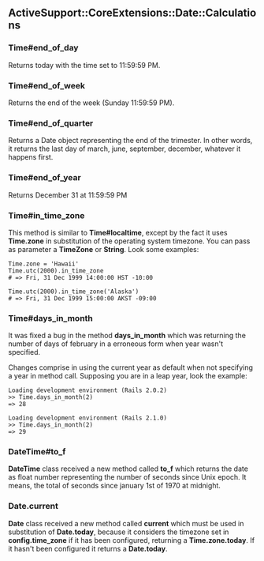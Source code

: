## ActiveSupport::CoreExtensions::Date::Calculations

### Time#end\_of\_day

Returns today with the time set to 11:59:59 PM.

### Time#end\_of\_week

Returns the end of the week (Sunday 11:59:59 PM).

### Time#end\_of\_quarter

Returns a Date object representing the end of the trimester. In other words, it returns the last day of march, june, september, december, whatever it happens first.

### Time#end\_of\_year

Returns December 31 at 11:59:59 PM

### Time#in\_time\_zone

This method is similar to **Time#localtime**, except by the fact it uses **Time.zone** in substitution of the operating system timezone. You can pass as parameter a **TimeZone** or **String**. Look some examples:

	Time.zone = 'Hawaii'
	Time.utc(2000).in_time_zone
	# => Fri, 31 Dec 1999 14:00:00 HST -10:00

	Time.utc(2000).in_time_zone('Alaska')
	# => Fri, 31 Dec 1999 15:00:00 AKST -09:00

### Time#days\_in\_month

It was fixed a bug in the method **days\_in\_month** which was returning the number of days of february in a erroneous form when year wasn't specified. 

Changes comprise in using the current year as default when not specifying a year in method call. Supposing you are in a leap year, look the example:

	Loading development environment (Rails 2.0.2)
	>> Time.days_in_month(2)
	=> 28

	Loading development environment (Rails 2.1.0)
	>> Time.days_in_month(2)
	=> 29

### DateTime#to_f

**DateTime** class received a new method called **to_f** which returns the date as float number representing the number of seconds since Unix epoch. It means, the total of seconds since january 1st of 1970 at midnight.

### Date.current

**Date** class received a new method called **current** which must be used in substitution of **Date.today**, because it considers the timezone set in **config.time\_zone** if it has been configured, returning a **Time.zone.today**. If it hasn't been configured  it returns a **Date.today**.